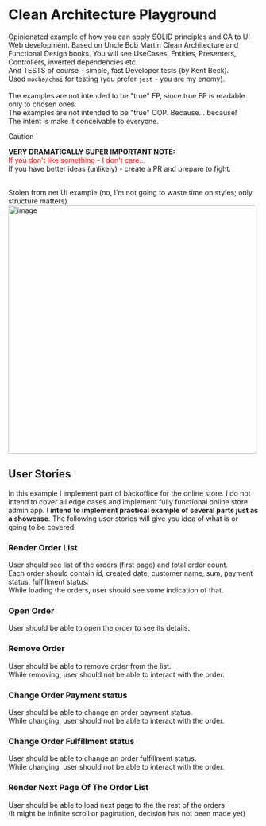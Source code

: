 # Clean Architecture Playground
Opinionated example of how you can apply SOLID principles and CA to UI Web development. Based on Uncle Bob Martin Clean Architecture and Functional Design books.
You will see UseCases, Entities, Presenters, Controllers, inverted dependencies etc.
<br>
And TESTS of course - simple, fast Developer tests (by Kent Beck).
<br>
Used `mocha/chai` for testing (you prefer `jest` - you are my enemy). 
<br>
<br>
The examples are not intended to be "true" FP, since true FP is readable only to chosen ones.
<br>
The examples are not intended to be "true" OOP. Because... because!
<br>
The intent is make it conceivable to everyone.

>[!CAUTION]
>**VERY DRAMATICALLY SUPER IMPORTANT NOTE:**
><br>
><span style="color:red">If you don't like something - I don't care...</span>
><br>
>If you have better ideas (unlikely) - create a PR and prepare to fight.

<br>
Stolen from net UI example (no, I'm not going to waste time on styles; only structure matters)
<img width="500" alt="image" src="https://github.com/user-attachments/assets/dc21ed21-7b9e-4e13-933c-b7f7001e9f23" />


## User Stories
In this example I implement part of backoffice for the online store. I do not intend to cover all edge cases and implement fully functional online store admin app. <b>I intend to implement practical example of several parts just as a showcase</b>. The following user stories will give you idea of what is or going to be covered.

### Render Order List
User should see list of the orders (first page) and total order count.
<br>Each order should contain id, created date, customer name, sum, payment status, fulfillment status.
<br>While loading the orders, user should see some indication of that.

### Open Order
User should be able to open the order to see its details.

### Remove Order
User should be able to remove order from the list.
<br>While removing, user should not be able to interact with the order.

### Change Order Payment status
User should be able to change an order payment status.
<br>While changing, user should not be able to interact with the order.

### Change Order Fulfillment status
User should be able to change an order fulfillment status.
<br>While changing, user should not be able to interact with the order.

### Render Next Page Of The Order List
User should be able to load next page to the the rest of the orders
<br>(It might be infinite scroll or pagination, decision has not been made yet)
